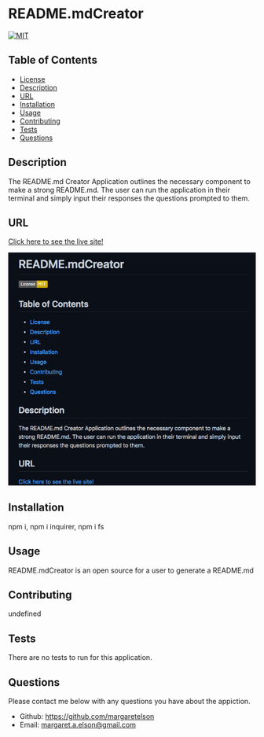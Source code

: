 
# README.mdCreator

[![MIT](https://img.shields.io/badge/License-MIT-yellow.svg)](https://opensource.org/licenses/MIT)

## Table of Contents
* [License](#license)
* [Description](#description)
* [URL](#url)
* [Installation](#installation)
* [Usage](#usage)
* [Contributing](#contributing)
* [Tests](#tests)
* [Questions](#questions)

## Description 
The README.md Creator Application outlines the necessary component to make a strong README.md. The user can run the application in their terminal and simply input their responses the questions prompted to them.

## URL
[Click here to see the live site!](./Demovideo.mp4)

![Screenshot Deployed Website](./Readmecreator.png)

## Installation
npm i, npm i inquirer, npm i fs

## Usage
README.mdCreator is an open source for a user to generate a README.md

## Contributing
undefined

## Tests
There are no tests to run for this application.

## Questions
Please contact me below with any questions you have about the appiction.
* Github: https://github.com/margaretelson
* Email: margaret.a.elson@gmail.com


    